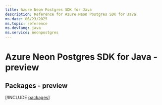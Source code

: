 ```yaml
---
title: Azure Neon Postgres SDK for Java
description: Reference for Azure Neon Postgres SDK for Java
ms.date: 06/23/2025
ms.topic: reference
ms.devlang: java
ms.service: neonpostgres
---
```

# Azure Neon Postgres SDK for Java - preview
## Packages - preview
[!INCLUDE [packages](neon-postgres-index.md)]